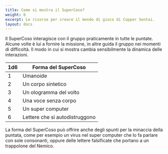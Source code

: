 ```yaml
---
title: Come si mostra il SuperCoso?
weight: 6
excerpt: Le risorse per creare il mondo di gioco di Copper Sentai.
layout: docs
---
```

Il SuperCoso interagisce con il gruppo praticamente in tutte le puntate. Alcune volte è lui a fornire la missione, in altre guida il gruppo nei momenti di difficoltà. Il modo in cui si mostra cambia sensibilmente la dinamica delle interazioni. 


| 1d6 | Forma del SuperCoso                             |
|-----|----------------------------------|
| 1   | Umanoide                          |
| 2   | Un corpo sintetico                        |
| 3   | Un ologramma del volto                       |
| 4   | Una voce senza corpo |
| 5   | Un super computer                         |
| 6   | Lettere che si autodistruggono                          |

La forma del SuperCoso può offrire anche degli spunti per la minaccia della puntata, come per esempio un virus nel super computer che lo fa parlare con sole consonanti, oppure delle lettere falsificate che portano a un trappolone del Nemico.
